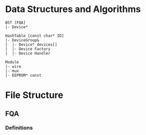 # Data Structures and Algorithms

```
BST [FQA]
|- Device*

HashTable [const char* ID]
|- DeviceGroup&
|  |- Device* devices[]
|  |- Device Factory
|  |- Device Handler

Module
|- wire
|- mux
|- EEPROM* const

```

# File Structure

## FQA

### Definitions